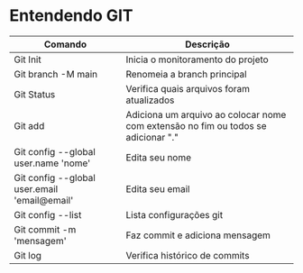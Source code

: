 # Entendendo GIT

|Comando|Descrição|
|-|-|
|Git Init|Inicia o monitoramento do projeto|
|Git branch -M main|Renomeia a branch principal|
|Git Status|Verifica quais arquivos foram atualizados|
|Git add|Adiciona um arquivo ao colocar nome com extensão no fim ou todos se adicionar "."
|Git config --global user.name 'nome'|Edita seu nome|
|Git config --global user.email 'email@email'|Edita seu email|
|Git config --list|Lista configurações git|
|Git commit -m 'mensagem'|Faz commit e adiciona mensagem|
|Git log|Verifica histórico de commits|
